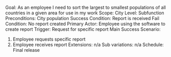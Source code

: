 Goal: As an employee I need to sort the largest to smallest populations of all countries in a given area for use in my work
Scope: City
Level: Subfunction
Preconditions: City population
Success Condition: Report is received
Fail Condition: No report created
Primary Actor: Employee using the software to create report
Trigger: Request for specific report
Main Success Scenario:
1. Employee requests specific report
2. Employee receives report
Extensions: n/a
Sub variations: n/a
Schedule: Final release
